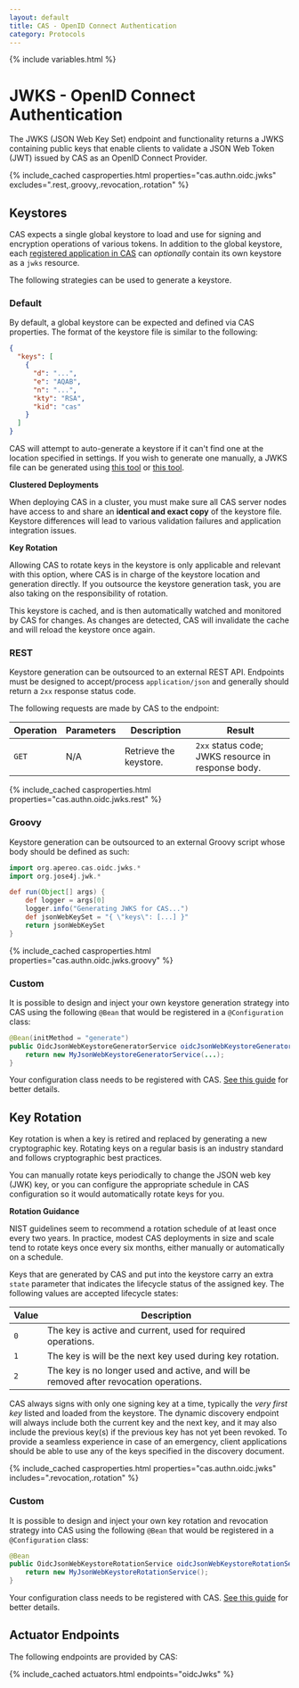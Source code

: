 ```yaml
---
layout: default
title: CAS - OpenID Connect Authentication
category: Protocols
---
```

{% include variables.html %}

# JWKS - OpenID Connect Authentication

The JWKS (JSON Web Key Set) endpoint and functionality returns a JWKS containing public keys that enable 
clients to validate a JSON Web Token (JWT) issued by CAS as an OpenID Connect Provider.

{% include_cached casproperties.html properties="cas.authn.oidc.jwks" excludes=".rest,.groovy,.revocation,.rotation" %}

## Keystores
       
CAS expects a single global keystore to load and use for signing and encryption operations of various tokens. 
In addition to the global keystore, each [registered application in CAS](OIDC-Authentication-Clients.html) 
can *optionally* contain its own keystore as a `jwks` resource.

The following strategies can be used to generate a keystore.

### Default

By default, a global keystore can be expected and defined via CAS properties. The format 
of the keystore file is similar to the following:

```json
{
  "keys": [
    {
      "d": "...",
      "e": "AQAB",
      "n": "...",
      "kty": "RSA",
      "kid": "cas"
    }
  ]
}
```

CAS will attempt to auto-generate a keystore if it can't find one at the location specified in settings. If 
you wish to generate one manually, a JWKS file can be generated using [this tool](https://mkjwk.org/)
or [this tool](http://connect2id.com/products/nimbus-jose-jwt/generator).

<div class="alert alert-info"><strong>Clustered Deployments</strong><p>
When deploying CAS in a cluster, you must make sure all CAS server nodes have access to 
and share an <strong>identical and exact copy</strong> of the keystore file. Keystore differences
will lead to various validation failures and application integration issues.
</p></div>

<div class="alert alert-info"><strong>Key Rotation</strong><p>
Allowing CAS to rotate keys in the keystore is only applicable and relevant with this option,
where CAS is in charge of the keystore location and generation directly. If you outsource the
keystore generation task, you are also taking on the responsibility of rotation.
</p></div>

This keystore is cached, and is then automatically watched and monitored by CAS for changes. As changes are detected, CAS
will invalidate the cache and will reload the keystore once again.

### REST

Keystore generation can be outsourced to an external REST API. Endpoints must be designed to
accept/process `application/json` and generally should return a `2xx` response status code. 

The following requests are made by CAS to the endpoint:

| Operation        | Parameters      | Description      | Result
|------------------|-----------------|------------------|----------------------------------------------------
| `GET`            | N/A             | Retrieve the keystore.  | `2xx` status code; JWKS resource in response body.

{% include_cached casproperties.html properties="cas.authn.oidc.jwks.rest" %}
  
### Groovy

Keystore generation can be outsourced to an external Groovy script whose body should be defined as such: 

```groovy
import org.apereo.cas.oidc.jwks.*
import org.jose4j.jwk.*

def run(Object[] args) {
    def logger = args[0]
    logger.info("Generating JWKS for CAS...")
    def jsonWebKeySet = "{ \"keys\": [...] }"
    return jsonWebKeySet
}
```

{% include_cached casproperties.html properties="cas.authn.oidc.jwks.groovy" %}

### Custom

It is possible to design and inject your own keystore generation strategy into CAS using the following `@Bean`
that would be registered in a `@Configuration` class:

```java
@Bean(initMethod = "generate")
public OidcJsonWebKeystoreGeneratorService oidcJsonWebKeystoreGeneratorService() {
    return new MyJsonWebKeystoreGeneratorService(...);
}
```

Your configuration class needs to be registered 
with CAS. [See this guide](../configuration/Configuration-Management-Extensions.html) for better details.

## Key Rotation

Key rotation is when a key is retired and replaced by generating a 
new cryptographic key. Rotating keys on a regular basis is an industry 
standard and follows cryptographic best practices.

You can manually rotate keys periodically to change the JSON web key (JWK) key, or you can configure the appropriate schedule
in CAS configuration so it would automatically rotate keys for you. 

<div class="alert alert-info"><strong>Rotation Guidance</strong><p>
NIST guidelines seem to recommend a rotation schedule of at least once every two years. 
In practice, modest CAS deployments in size and scale tend to rotate keys once every six months, either 
manually or automatically on a schedule.
</p></div>

Keys that are generated by CAS and put into the keystore carry an extra `state` parameter that indicates
the lifecycle status of the assigned key. The following values are accepted lifecycle states:

| Value          | Description
|----------------|---------------------------------------------------
| `0`            | The key is active and current, used for required operations.
| `1`            | The key is will be the next key used during key rotation.
| `2`            | The key is no longer used and active, and will be removed after revocation operations.

CAS always signs with only one signing key at a time, typically the *very first key* listed and loaded from the keystore.
The dynamic discovery endpoint will always include both the current key and the next key, and it may also 
include the previous key(s) if the previous key has not yet been revoked. To provide a seamless experience in 
case of an emergency, client applications should be able to use any of the keys specified in the discovery document. 

{% include_cached casproperties.html properties="cas.authn.oidc.jwks" includes=".revocation,.rotation" %}

### Custom

It is possible to design and inject your own key rotation and revocation 
strategy into CAS using the following `@Bean` that would be registered in a `@Configuration` class:

```java
@Bean
public OidcJsonWebKeystoreRotationService oidcJsonWebKeystoreRotationService() {
    return new MyJsonWebKeystoreRotationService();
}
```

Your configuration class needs to be registered
with CAS. [See this guide](../configuration/Configuration-Management-Extensions.html) for better details.

## Actuator Endpoints

The following endpoints are provided by CAS:

{% include_cached actuators.html endpoints="oidcJwks" %}
